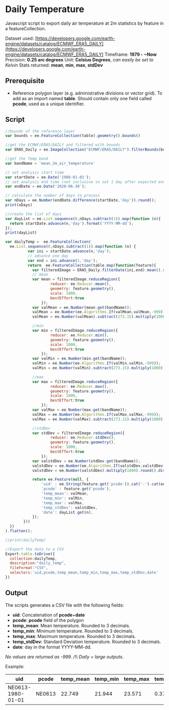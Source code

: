 # Daily Temperature

Javascript script to export daily air temperature at 2m statistics by feature in a featureCollection.

Dataset used: [https://developers.google.com/earth-engine/datasets/catalog/ECMWF_ERA5_DAILY](https://developers.google.com/earth-engine/datasets/catalog/ECMWF_ERA5_DAILY)
Timeframe: **1979 - ~Now**
Precision: **0.25 arc degrees**
Unit: **Celsius Degrees**, *can easily be set to Kelvin*
Stats returned: **mean**, **min**, **max**, **stdDev**

## Prerequisite

- Reference polygon layer (e.g. administrative divisions or vector grid). To add as an import named **table**. Should contain only one field called **pcode**, used as a unique identifier.

## Script

```javascript
//bounds of the reference layer
var bounds = ee.FeatureCollection(table).geometry().bounds()

//get the ECMWF/ERA5/DAILY and filtered with bounds
var ERA5_Daily = ee.ImageCollection("ECMWF/ERA5/DAILY").filterBounds(bounds);

//get the Temp band
var bandName = 'mean_2m_air_temperature'

// set analysis start time
var startDate = ee.Date('1980-01-01');
// set analysis end time (not inclusive so set 1 day after expected enddate)
var endDate = ee.Date('2020-06-30');

// calculate the number of days to process
var nDays = ee.Number(endDate.difference(startDate,'day')).round();
print(nDays)

//create the list of days
var dayList = ee.List.sequence(0,nDays.subtract(1)).map(function (n){
  return startDate.advance(n,'day').format('YYYY-MM-dd');
});
print(dayList)

var dailyTemp =  ee.FeatureCollection(
  ee.List.sequence(0,nDays.subtract(1)).map(function (n) {
          var ini = startDate.advance(n,'day');
          // advance one day
          var end = ini.advance(1,'day');
          return  ee.FeatureCollection(table.map(function(feature){
            var filteredImage = ERA5_Daily.filterDate(ini,end).mean().select(bandName)
            // mean
            var mean = filteredImage.reduceRegion({
                    reducer: ee.Reducer.mean(),
                    geometry: feature.geometry(),
                    scale: 1000,
                    bestEffort:true
                });
            var valMean = ee.Number(mean.get(bandName));
            valMean = ee.Number(ee.Algorithms.If(valMean,valMean,-999));
            valMean = ee.Number(valMean).subtract(273.15).multiply(1000).round().divide(1000) //convert to celsius and 3 decimals

            //min
            var min = filteredImage.reduceRegion({
                    reducer: ee.Reducer.min(),
                    geometry: feature.geometry(),
                    scale: 1000,
                    bestEffort:true
                });
            var valMin = ee.Number(min.get(bandName));
            valMin = ee.Number(ee.Algorithms.If(valMin,valMin,-999));
            valMin = ee.Number(valMin).subtract(273.15).multiply(1000).round().divide(1000) //convert to celsius and 3 decimals

            //max
            var max = filteredImage.reduceRegion({
                    reducer: ee.Reducer.max(),
                    geometry: feature.geometry(),
                    scale: 1000,
                    bestEffort:true
                });
            var valMax = ee.Number(max.get(bandName));
            valMax = ee.Number(ee.Algorithms.If(valMax,valMax,-999));
            valMax = ee.Number(valMax).subtract(273.15).multiply(1000).round().divide(1000) //convert to celsius and 3 decimals

            //stdDev
            var stdDev = filteredImage.reduceRegion({
                    reducer: ee.Reducer.stdDev(),
                    geometry: feature.geometry(),
                    scale: 1000,
                    bestEffort:true
                });
            var valstdDev = ee.Number(stdDev.get(bandName));
            valstdDev = ee.Number(ee.Algorithms.If(valstdDev,valstdDev,-999));
            valstdDev = ee.Number(valstdDev).multiply(1000).round().divide(1000) //convert to celsius and 3 decimals

            return ee.Feature(null, {
                'uid' : ee.String(feature.get('pcode')).cat('-').cat(ee.String(dayList.get(n))),
                'pcode' : feature.get('pcode'),
                'temp_mean': valMean,
                'temp_min': valMin,
                'temp_max': valMax,
                'temp_stdDev': valstdDev,
                'date': dayList.get(n),
            });
        }))
  })
).flatten();

//print(dailyTemp)

//Export the data to a CSV
Export.table.toDrive({
  collection:dailyTemp,
  description:"daily_temp",
  fileFormat:"CSV",
  selectors:'uid,pcode,temp_mean,temp_min,temp_max,temp_stdDev,date'
})
```
## Output

The scripts generates a CSV file with the following fields:

- **uid**: Concatenation of **pcode**+**date**
- **pcode**: **pcode** field of the polygon
- **temp_mean**: Mean temperature. Rounded to 3 decimals.
- **temp_min**: Minimum temperature. Rounded to 3 decimals.
- **temp_max**: Maximum temperature. Rounded to 3 decimals.
- **temp_stdDev**: Standard Deviation temperature. Rounded to 3 decimals.
- **date**: day in the format YYYY-MM-dd.

*No values are returned as -999.*
*/!\ Daily = large outputs.*

Example:

|uid           |pcode |temp_mean|temp_min|temp_max|temp_stdDev|date   |
|--------------|------|---------|--------|--------|-----------|-------|
|NE0613-1980-01-01|NE0613|22.749    |21.944   |23.571   |0.379      |1980-01-01|
